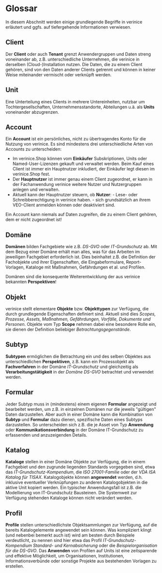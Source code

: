 # Glossar

In diesem Abschnitt werden einige grundlegende Begriffe in verinice erläutert und ggfs. auf tiefergehende Informationen verwiesen.

## Client

Der **Client** oder auch **Tenant** grenzt Anwendergruppen und Daten streng voneinander ab, z.B. unterschiedliche Unternehmen, die verinice in derselben (Cloud-)Installation nutzen. Die Daten, die zu einem Client gehören, sind von den Daten anderer Clients getrennt und können in keiner Weise miteinander vermischt oder verknüpft werden.

## Unit

Eine Unterteilung eines Clients in mehrere Untereinheiten, nutzbar um Tochtergesellschaften, Unternehmensstandorte, Abteilungen u.ä. als **Units** voneinander abzugrenzen.

## Account

Ein **Account** ist ein persönliches, nicht zu übertragendes Konto für die Nutzung von verinice. Es sind mindestens drei unterschiedliche Arten von Accounts zu unterscheiden:
- Im verinice.Shop können vom **Einkäufer** Subskriptionen, Units oder Named-User-Lizenzen gekauft und verwaltet werden. Beim Kauf eines Client ist immer ein Hauptnutzer inkludiert, der Einkäufer legt diesen im verinice.Shop fest.
- Der **Hauptnutzer** ist immer genau einem Client zugeordnet, er kann in der Fachanwendung verinice weitere Nutzer und Nutzergruppen anlegen und verwalten.
- Aktuell kann der Hauptnutzer steuern, ob **Nutzer**:
		- Lese- oder Schreibberechtigung in verinice haben.
		- sich grundsätzlich an ihrem VEO-Client anmelden können oder deaktiviert sind.

Ein Account kann niemals auf Daten zugreifen, die zu einem Client gehören, dem er nicht zugeordnet ist!

## Domäne

**Domänen** bilden Fachgebiete wie z.B. *DS-GVO* oder *IT-Grundschutz* ab. Mit dem Bezug einer Domäne erhält man alles, was für das Arbeiten im jeweiligen Fachgebiet erforderlich ist. Dies beinhaltet z.B. die Definition der Fachobjekte und ihrer Eigenschaften, die Eingabeformulare, Report-Vorlagen, Kataloge mit Maßnahmen, Gefährdungen et al. und Profilen.

Domänen sind die konsequente Weiterentwicklung der aus verinice bekannten **Perspektiven**!

## Objekt

verinice stellt elementare **Objekte** bzw. **Objekttypen** zur Verfügung, die durch grundlegende Eigenschaften definiert sind. Aktuell sind dies *Scopes, Prozesse, Assets, Maßnahmen, Gefährdungen, Vorfälle, Dokumente und Personen*. Objekte vom Typ **Scope** nehmen dabei eine besondere Rolle ein, sie dienen der Definition beliebiger *Betrachtungsgegenstände*.

## Subtyp

**Subtypen** ermöglichen die Betrachtung ein und des selben Objektes aus unterschiedlichen **Perspektiven**, z.B. kann ein Prozessobjekt als **Fachverfahren** in der Domäne *IT-Grundschutz* und gleichzeitig als **Verarbeitungstätigkeit** in der *Domäne* *DS-GVO* betrachtet und verwendet werden.

## Formular

Jeder Subtyp muss in (mindestens) einem eigenen **Formular** angezeigt und bearbeitet werden, um z.B. in einzelnen Domänen nur die jeweils "gültigen" Daten darzustellen. Aber auch in einer Domäne kann die Kombination von **Subtyp** und **Formular** dazu dienen, spezifische Daten eines Subtyps darzustellen. So unterscheiden sich z.B. die je Asset von Typ **Anwendung** oder **Kommunikationsverbindung** in der Domäne IT-Grundschutz zu erfassenden und anzuzeigenden Details.

## Katalog

**Kataloge** stellen in einer Domäne Objekte zur Verfügung, die in einem Fachgebiet und den zugrunde liegenden Standards vorgegeben sind, etwa das *IT-Grundschutz-Kompendium*, die *ISO 27001-Familie* oder der *VDA ISA Katalog für TISAX*.
Katalogobjekte können **angewendet** werden, d.h. inklusive eventueller Verknüpfungen zu anderen Katalogobjekten in die aktive Unit kopiert werden. Ein typischer Anwendungsfall ist z.B. die Modellierung von IT-Grundschutz Bausteinen.
 Die Systemweit zur Verfügung stehenden Kataloge können nicht verändert werden.

## Profil

**Profile** stellen unterschiedlichste Objektsammlungen zur Verfügung, auf die bereits Katalogelemente angewendet sein können. Was kompliziert klingt (und nebenbei bemerkt auch ist) wird am besten durch Beispiele verdeutlicht, zu nennen sind hier etwa das Profil *IT-Grundschutz-Kompendium Standard- und Kernabsicherung* oder die *Beispielorganisation für die DS-GVO*.
Das **Anwenden** von Profilen auf Units ist eine zeitsparende und effektive Möglichkeit, um Organisationen, Institutionen, Informationsverbünde oder sonstige Projekte aus bestehenden Vorlagen zu erstellen.

